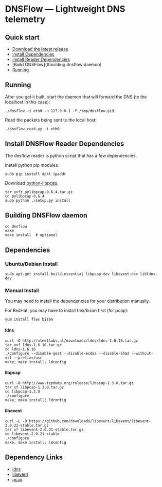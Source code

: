 # DNSFlow &mdash; Lightweight DNS telemetry

## Quick start
 * [Download the latest release](https://github.com/deepfield/dnsflow/archive/master.tar.gz)
 * [Install Dependencies](#dependencies)
 * [Install Reader Dependencies](#install-dnsflow-reader-dependencies)
 * [Build DNSFlow](#building dnsflow daemon)
 * [Running](#running)

## Running 
After you get it built, start the daemon that will forward the DNS (to the localhost in this case):
```
./dnsflow -i eth0 -u 127.0.0.1 -P /tmp/dnsflow.pid
```

Read the packets being sent to the local host:
```
./dnsflow_read.py -i eth0
```

## Install DNSFlow Reader Dependencies
The dnsflow reader is python script that has a few dependencies.

Install python pip modules.
```
sudo pip install dpkt ipaddr
```

Download [python-libpcap](http://sourceforge.net/projects/pylibpcap/files/pylibpcap/0.6.4).
```
tar xvfz pylibpcap-0.6.4.tar.gz
cd pylibpcap-0.6.4
sudo python ./setup.py install
```

## Building DNSFlow daemon
```
cd dnsflow
make
make install  # optional
```

## Dependencies

### Ubuntu/Debian Install
```
sudo apt-get install build-essential libpcap-dev libevent-dev libldns-dev
```

### Manual Install
You may need to install the dependencies for your distribution manually.

For RedHat, you may have to install flex/bison first (for pcap):
```
yum install flex bison
```

#### ldns

```
curl -O http://nlnetlabs.nl/downloads/ldns/ldns-1.6.16.tar.gz
tar xvf ldns-1.6.16.tar.gz
cd ldns-1.6.16
./configure --disable-gost --disable-ecdsa --disable-sha2 --without-ssl --prefix=/usr
make; make install; ldconfig
```

#### libpcap

```
curl -O http://www.tcpdump.org/release/libpcap-1.3.0.tar.gz
tar xf libpcap-1.3.0.tar.gz
cd libpcap-1.3.0
./configure
make; make install; ldconfig
```

#### libevent
```
curl -L -O https://github.com/downloads/libevent/libevent/libevent-2.0.21-stable.tar.gz
tar xf libevent-2.0.21-stable.tar.gz
cd libevent-2.0.21-stable
./configure
make; make install; ldconfig
```

## Dependency Links

- [ldns](http://nlnetlabs.nl/projects/ldns/)
- [libevent](http://monkey.org/~provos/libevent/)
- [pcap](http://www.tcpdump.org/)
